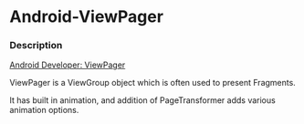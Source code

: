 # Android-ViewPager

<h3>Description</h3>
<a href="https://developer.android.com/training/animation/screen-slide.html">Android Developer: ViewPager</a>
<p></p>
<p>ViewPager is a ViewGroup object which is often used to present Fragments.</p>
<p> It has built in animation, and addition of PageTransformer adds various animation options.</p>
